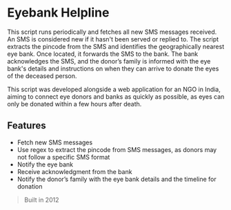 # Eyebank Helpline

This script runs periodically and fetches all new SMS messages received. An SMS is considered new if it hasn't been served or replied to. The script extracts the pincode from the SMS and identifies the geographically nearest eye bank. Once located, it forwards the SMS to the bank. The bank acknowledges the SMS, and the donor’s family is informed with the eye bank's details and instructions on when they can arrive to donate the eyes of the deceased person.

This script was developed alongside a web application for an NGO in India, aiming to connect eye donors and banks as quickly as possible, as eyes can only be donated within a few hours after death.

## Features

- Fetch new SMS messages
- Use regex to extract the pincode from SMS messages, as donors may not follow a specific SMS format
- Notify the eye bank
- Receive acknowledgment from the bank
- Notify the donor’s family with the eye bank details and the timeline for donation

> Built in 2012
